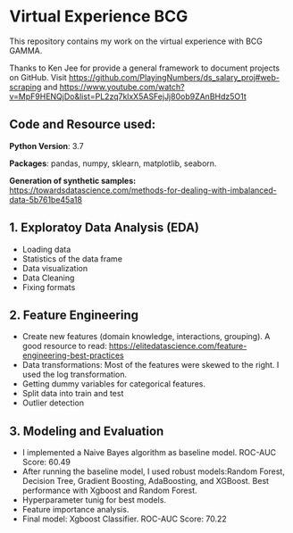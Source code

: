   # Virtual Experience BCG

This repository contains my work on the virtual experience with BCG GAMMA.

Thanks to Ken Jee for provide a general framework to document projects on GitHub. Visit https://github.com/PlayingNumbers/ds_salary_proj#web-scraping
and https://www.youtube.com/watch?v=MpF9HENQjDo&list=PL2zq7klxX5ASFejJj80ob9ZAnBHdz5O1t

## Code and Resource used:

**Python Version**: 3.7

**Packages**: pandas, numpy, sklearn, matplotlib, seaborn.

**Generation of synthetic samples:** https://towardsdatascience.com/methods-for-dealing-with-imbalanced-data-5b761be45a18

## **1.  Exploratoy Data Analysis (EDA)**

*  Loading data
*  Statistics of the data frame
*  Data visualization
*  Data Cleaning
*  Fixing formats
## **2.  Feature Engineering**

*  Create new features (domain knowledge, interactions, grouping). A good resource to read: https://elitedatascience.com/feature-engineering-best-practices
*  Data transformations: Most of the features were skewed to the right. I used the log transformation.
*  Getting dummy variables for categorical features.
*  Split data into train and test
*  Outlier detection
## **3.  Modeling and Evaluation**

*  I implemented a Naive Bayes algorithm as baseline model. ROC-AUC Score: 60.49
*  After running the baseline model, I used robust models:Random Forest, Decision Tree, Gradient Boosting, AdaBoosting, and XGBoost. Best performance with Xgboost and Random Forest.
*  Hyperparameter tunig for best models.
*  Feature importance analysis.
*  Final model: Xgboost Classifier. ROC-AUC Score: 70.22
